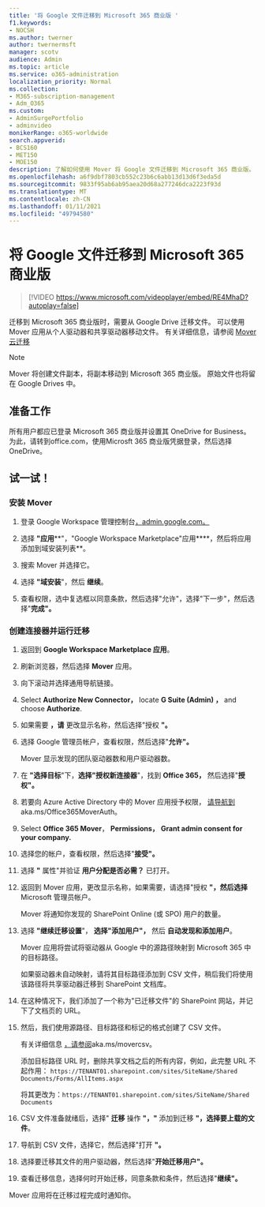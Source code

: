 ```yaml
---
title: '将 Google 文件迁移到 Microsoft 365 商业版 '
f1.keywords:
- NOCSH
ms.author: twerner
author: twernermsft
manager: scotv
audience: Admin
ms.topic: article
ms.service: o365-administration
localization_priority: Normal
ms.collection:
- M365-subscription-management
- Adm_O365
ms.custom:
- AdminSurgePortfolio
- adminvideo
monikerRange: o365-worldwide
search.appverid:
- BCS160
- MET150
- MOE150
description: 了解如何使用 Mover 将 Google 文件迁移到 Microsoft 365 商业版。
ms.openlocfilehash: a6f9dbf7803cb552c23b6c6abb13d13d6f3eda5d
ms.sourcegitcommit: 9833f95ab6ab95aea20d68a277246dca2223f93d
ms.translationtype: MT
ms.contentlocale: zh-CN
ms.lasthandoff: 01/11/2021
ms.locfileid: "49794580"
---
```

# <a name="migrate-google-files-to-microsoft-365-for-business"></a>将 Google 文件迁移到 Microsoft 365 商业版 

> [!VIDEO https://www.microsoft.com/videoplayer/embed/RE4MhaD?autoplay=false]

迁移到 Microsoft 365 商业版时，需要从 Google Drive 迁移文件。 可以使用 Mover 应用从个人驱动器和共享驱动器移动文件。 有关详细信息，请参阅 [Mover 云迁移](https://docs.microsoft.com/sharepointmigration/mover-plan-migration)

> [!NOTE]
> Mover 将创建文件副本，将副本移动到 Microsoft 365 商业版。 原始文件也将留在 Google Drives 中。

## <a name="before-you-start"></a>准备工作

所有用户都应已登录 Microsoft 365 商业版并设置其 OneDrive for Business。 为此，请转到office.com，使用[](https://office.com)Microsft 365 商业版凭据登录，然后选择 OneDrive。

## <a name="try-it"></a>试一试！

### <a name="install-mover"></a>安装 Mover

1. 登录 Google Workspace 管理控制台[，admin.google.com。](https://admin.google.com)

1. 选择 **"应用****"，"Google Workspace Marketplace"应用****，然后将应用添加到域安装列表**。

1. 搜索 Mover 并选择它。

1. 选择 **"域安装**"，然后 **继续**。

1. 查看权限，选中复选框以同意条款，然后选择"允许"，选择"下一步"，然后选择"**完成"。**

### <a name="create-connectors-and-run-the-migration"></a>创建连接器并运行迁移

1. 返回到 **Google Workspace Marketplace 应用**。
1. 刷新浏览器，然后选择 **Mover** 应用。
1. 向下滚动并选择通用导航链接。
1. Select **Authorize New Connector，** locate **G Suite (Admin) ，** and choose **Authorize**.
1. 如果需要 **，请** 更改显示名称，然后选择"授权 **"。**
1. 选择 Google 管理员帐户，查看权限，然后选择"**允许"。**

    Mover 显示发现的团队驱动器数和用户驱动器数。 

1. 在 **"选择目标**"下，**选择"授权新连接器**"，找到 **Office 365，** 然后选择"**授权"。**
1. 若要向 Azure Active Directory 中的 Mover 应用授予权限， [请导航到](https://aka.ms/Office365MoverAuth)aka.ms/Office365MoverAuth。
1. Select **Office 365 Mover**， **Permissions，** **Grant admin consent for your company.**
1. 选择您的帐户，查看权限，然后选择"**接受"。**
1. 选择 **"** 属性"并验证 **用户分配是否必需？** 已打开。
1. 返回到 Mover 应用，更改显示名称，如果需要，请选择"授权 **"，然后选择** Microsoft 管理员帐户。

    Mover 将通知你发现的 SharePoint Online (或 SPO) 用户的数量。
1. 选择 **"继续迁移设置**"， **选择"添加用户"，** 然后 **自动发现和添加用户**。

    Mover 应用将尝试将驱动器从 Google 中的源路径映射到 Microsoft 365 中的目标路径。 

    如果驱动器未自动映射，请将其目标路径添加到 CSV 文件，稍后我们将使用该路径将共享驱动器迁移到 SharePoint 文档库。 

1. 在这种情况下，我们添加了一个称为"已迁移文件"的 SharePoint 网站，并记下了文档页的 URL。 
1. 然后，我们使用源路径、目标路径和标记的格式创建了 CSV 文件。 

    有关详细信息 [，请参阅](https://docs.microsoft.com/sharepointmigration/mover-create-migration-csv)aka.ms/movercsv。

    添加目标路径 URL 时，删除共享文档之后的所有内容，例如，此完整 URL 不起作用： `https://TENANT01.sharepoint.com/sites/SiteName/Shared Documents/Forms/AllItems.aspx`

    将其更改为：`https://TENANT01.sharepoint.com/sites/SiteName/Shared Documents`

1. CSV 文件准备就绪后，选择" **迁移** 操作 **"，"** 添加到迁移 **"，选择要上载的文件**。
1. 导航到 CSV 文件，选择它，然后选择"打开 **"。**
1. 选择要迁移其文件的用户驱动器，然后选择"**开始迁移用户"。**
1. 查看迁移信息，选择何时开始迁移，同意条款和条件，然后选择"**继续"。** 

Mover 应用将在迁移过程完成时通知你。